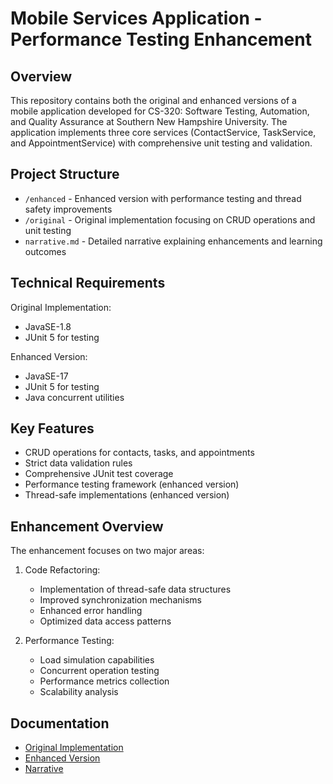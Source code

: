 # Mobile Services Application - Performance Testing Enhancement

## Overview
This repository contains both the original and enhanced versions of a mobile application developed for CS-320: Software Testing, Automation, and Quality Assurance at Southern New Hampshire University. The application implements three core services (ContactService, TaskService, and AppointmentService) with comprehensive unit testing and validation.

## Project Structure
- `/enhanced` - Enhanced version with performance testing and thread safety improvements
- `/original` - Original implementation focusing on CRUD operations and unit testing
- `narrative.md` - Detailed narrative explaining enhancements and learning outcomes

## Technical Requirements
Original Implementation:
- JavaSE-1.8
- JUnit 5 for testing

Enhanced Version:
- JavaSE-17
- JUnit 5 for testing
- Java concurrent utilities

## Key Features
- CRUD operations for contacts, tasks, and appointments
- Strict data validation rules
- Comprehensive JUnit test coverage
- Performance testing framework (enhanced version)
- Thread-safe implementations (enhanced version)

## Enhancement Overview
The enhancement focuses on two major areas:
1. Code Refactoring:
   - Implementation of thread-safe data structures
   - Improved synchronization mechanisms
   - Enhanced error handling
   - Optimized data access patterns

2. Performance Testing:
   - Load simulation capabilities
   - Concurrent operation testing
   - Performance metrics collection
   - Scalability analysis

## Documentation
- [Original Implementation](/original/README.md)
- [Enhanced Version](/enhanced/README.md)
- [Narrative](narrative.md)
